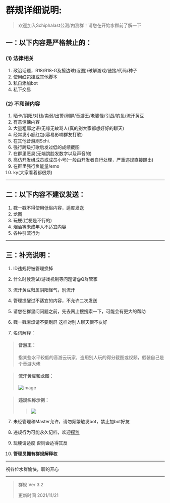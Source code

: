 # 群规详细说明:
> 欢迎加入Schiphalast公测/内测群！请您在开始水群前了解一下

## 一：以下内容是严格禁止的：
### (1) 法律相关
1. 政治话题，R18/R18-G及擦边球(涩图)/破解游戏/链接/代码/种子
2. 使用红包挂或其他脚本
3. 私自添加bot
4. 私下交易

### (2) 不和谐内容
1. 晒卡/阴阳/对线/卖弱/出警/刷屏/音游王/老婆怪/引战/钓鱼/流汗黄豆
2. 有意惊悚内容
3. 大量粗鄙之语/无缘无故骂人(真的别大家都想好好的聊天)
4. 经常发小额红包(容易影响群友打歌)
6. 在其他音游刷Schi.
7. 强行跨级打歌后发过低的成绩截图
8. 在群里恶臭(无端跳脸发数字以及声音的)
9. 高仿开发组成员或成员小号(一般由开发者自行处理，严重违规直接踢出)
10. 在群里强行负能量/emo
11. ky(大家看着都很烦)

---

## 二：以下内容不建议发送：
1. 戳一戳不得使用低俗内容，适度发送
2. 龙图
3. 玩梗(烂梗是不行的)
4. 烟酒等未成年人不适宜内容
5. 各种引流行为

---

## 三：补充说明：
1. ID违规将被管理换掉
2. 什么时候测试/游戏机制等问题请@Q群管家
3. 流汗黄豆归属阴阳怪气，别流汗
4. 管理提醒过不适宜的内容，不允许二次发送
5.  请您在群里问问题之前，先去网上搜搜索一下，可能会有更大的帮助
6.  戳一戳麻烦请不要刷屏 这样对别人聊天很不友好

7. 名词解释：
> #### 音游王：
> 指某些水平较低的音游云玩家，盗用别人玩的得分截图或视频，假装自己是个音游大佬

> #### 流汗黄豆和龙图：
> ![image](https://user-images.githubusercontent.com/62653664/139514294-a22fb3d8-9de7-4e94-96b7-bd8384a794b8.jpeg)

> #### 违规名称示例：
>> ![](https://s3.bmp.ovh/imgs/2021/11/9ca5588c9134e3b7.jpg)
7. 未经管理和Master允许，请勿频繁触发bot，禁止加bot好友

8. 违规行为可能永久记档，欢迎[探监](https://github.com/Delta-Games/Documents/blob/main/QQ%E7%BE%A4%E7%AE%A1%E7%90%86%E7%9B%B8%E5%85%B3/%E8%BF%9D%E8%A7%84%E8%AE%B0%E5%BD%95%E7%95%99%E6%A1%A3.md)

9. 玩梗请适度 否则会适得其反

10.  **管理员拥有群规解释权**

---

祝各位水群愉快，聊的开心

---

> 群规 Ver 3.2
> 
> 更新时间 2021/11/21
